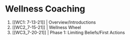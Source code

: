 # Wellness Coaching

1. [[WC1: 7-13-21]] | Overview/Introductions
2. [[WC2_7-15-21]] | Wellness Wheel
3. [[WC3_7-20-21]] | Phase 1: Limiting Beliefs/First Actions

